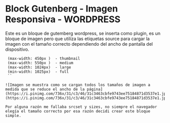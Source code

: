 # Block Gutenberg  - Imagen Responsiva  -  WORDPRESS
Este es un bloque de gutemberg wordpress, se inserta como plugin, es un bloque de imagen pero que utiliza las etiquetas source para cargar la imagen con el 
tamaño correcto dependiendo del ancho de pantalla del dispositivo.

```
 (max-width: 450px )  - thumbnail
 (max-width: 550px )  - medium
 (max-width: 1024px)  - large
 (min-width: 1025px)  - full
 ``

![Imagen se muestra como se cargan todos los tamaños de imagen a medida que se reduce el ancho de la página](https://i.pinimg.com/736x/31/c3/46/31c3463cbfe9743ee75184871d3537e1.jpg)(https://i.pinimg.com/736x/31/c3/46/31c3463cbfe9743ee75184871d3537e1.jpg))

Por alguna razón me fallaba srcset y sizes, no siempre el navegador elegía el tamaño correcto por esa razón decidi crear este bloque simple.
